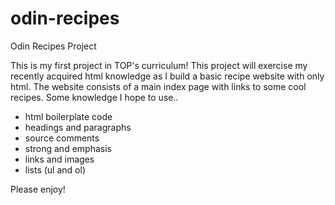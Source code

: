 # odin-recipes
Odin Recipes Project

This is my first project in TOP's curriculum! This project will exercise my recently acquired html knowledge as I build a basic recipe website with only html.
The website consists of a main index page with links to some cool recipes. Some knowledge I hope to use..
* html boilerplate code
* headings and paragraphs
* source comments
* strong and emphasis
* links and images
* lists (ul and ol)

Please enjoy!